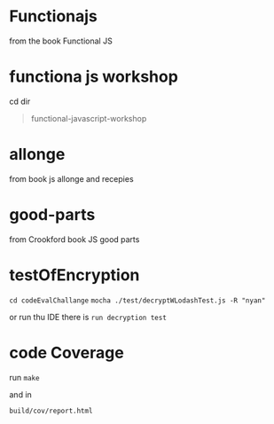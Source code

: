 Functionajs
===========

from the book Functional JS

functiona js workshop
=====================
cd dir
>functional-javascript-workshop

allonge
========
from book js allonge
and recepies

good-parts
==========
from Crookford book JS good parts


testOfEncryption
================
`cd codeEvalChallange`
`mocha ./test/decryptWLodashTest.js -R "nyan"`

or run thu IDE
there is `run decryption test`


code Coverage
=============
run `make`

and in

`build/cov/report.html`
